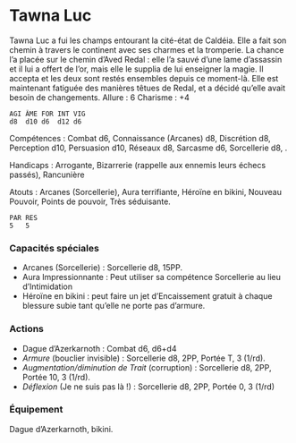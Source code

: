 # Tawna Luc
Tawna Luc a fui les champs entourant la cité-état de Caldéia. Elle a fait son chemin à travers le continent avec ses charmes et la tromperie. La chance l’a placée sur le chemin d’Aved Redal : elle l’a sauvé d’une lame d’assassin et il lui a offert de l’or, mais elle le supplia de lui enseigner la magie. Il accepta et les deux sont restés ensembles depuis ce moment-là. Elle est maintenant fatiguée des manières têtues de Redal, et a décidé qu’elle avait besoin de changements.
Allure : 6
Charisme : +4

	AGI	ÂME	FOR	INT	VIG
	d8	d10	d6	d12	d6

Compétences : Combat d6, Connaissance (Arcanes) d8, Discrétion d8, Perception d10, Persuasion d10, Réseaux d8, Sarcasme d6, Sorcellerie d8,  .

Handicaps : Arrogante, Bizarrerie (rappelle aux ennemis leurs échecs passés), Rancunière

Atouts : Arcanes (Sorcellerie), Aura terrifiante, Héroïne en bikini, Nouveau Pouvoir, Points de pouvoir, Très séduisante. 

	PAR	RES
	5	5

### Capacités spéciales
- Arcanes (Sorcellerie) : Sorcellerie d8, 15PP.
- Aura Impressionnante : Peut utiliser sa compétence Sorcellerie au lieu d’Intimidation
- Héroïne en bikini : peut faire un jet d’Encaissement gratuit à chaque blessure subie tant qu’elle ne porte pas d’armure.


### Actions
- Dague d’Azerkarnoth : Combat d6, d6+d4
- _Armure_ (bouclier invisible) : Sorcellerie d8, 2PP, Portée T, 3 (1/rd).
- _Augmentation/diminution de Trait_ (corruption) : Sorcellerie d8, 2PP, Portée 10, 3 (1/rd).
- _Déflexion_ (Je ne suis pas là !) : Sorcellerie d8, 2PP, Portée 0, 3 (1/rd)

### Équipement

Dague d’Azerkarnoth, bikini.

